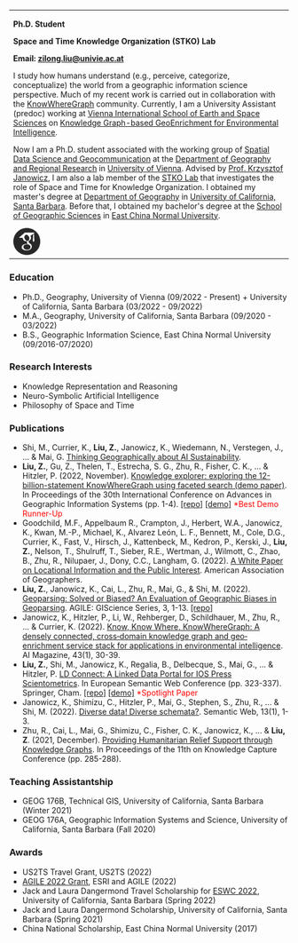 <table border="0">
  <tr>
    <td width="100%">
      <p><b>Ph.D. Student</b></p>
      <p><b>Space and Time Knowledge Organization (STKO) Lab</b></p>
      <p><b>Email: <a href="mailto:zilong.liu@univie.ac.at">zilong.liu@univie.ac.at</a></b></p>
      <p>I study how humans understand (e.g., perceive, categorize, conceptualize) the world from a geographic information science perspective. Much of my recent work is carried out in collaboration with the <a href="https://www.knowwheregraph.org">KnowWhereGraph</a> community. Currently, I am a University Assistant (predoc) working at <a href="https://visess.univie.ac.at">Vienna International School of Earth and Space Sciences</a> on <a href="https://visess.univie.ac.at/how-to-apply/visess-2022-spring-call-phd-projects/knowledge-graph-based-geoenrichment-for-environmental-intelligence/">Knowledge Graph-based GeoEnrichment for Environmental Intelligence</a>.</p>
      <p>Now I am a Ph.D. student associated with the working group of <a href="https://geographie.univie.ac.at/arbeitsgruppen/kartographie-und-geoinformation/">Spatial Data Science and Geocommunication</a> at the <a href="https://geographie.univie.ac.at/en/">Department of Geography and Regional Research</a> in <a href="https://www.univie.ac.at/en/">University of Vienna</a>. Advised by <a href="https://www.geog.ucsb.edu/people/faculty/krzysztof-janowicz">Prof. Krzysztof Janowicz</a>, I am also a lab member of the <a href="https://stko-lab.github.io">STKO Lab</a> that investigates the role of Space and Time for Knowledge Organization. I obtained my master's degree at <a href="https://www.geog.ucsb.edu">Department of Geography</a> in <a href="https://www.ucsb.edu">University of California, Santa Barbara</a>. Before that, I obtained my bachelor's degree at the <a href="http://www.geo.ecnu.edu.cn/?classid=9193">School of Geographic Sciences</a> in <a href="https://english.ecnu.edu.cn">East China Normal University</a>.</p>
      <a href="https://scholar.google.com/citations?user=UqappoUAAAAJ&hl=en"><img src="google-scholar.png" height="10%" width="10%"/></a>
    </td>
  </tr>
</table>

### Education
- Ph.D., Geography, University of Vienna (09/2022 - Present) + University of California, Santa Barbara (03/2022 - 09/2022)
- M.A., Geography, University of California, Santa Barbara (09/2020 - 03/2022)
- B.S., Geographic Information Science, East China Normal University (09/2016-07/2020)

### Research Interests
- Knowledge Representation and Reasoning
- Neuro-Symbolic Artificial Intelligence
- Philosophy of Space and Time

### Publications
- Shi, M., Currier, K., <b>Liu, Z.</b>, Janowicz, K., Wiedemann, N., Verstegen, J., ... & Mai, G. <a href="https://www.researchgate.net/profile/Meilin-Shi/publication/370159159_Thinking_Geographically_about_AI_Sustainability/links/6442b09f76364938df622a3e/Thinking-Geographically-about-AI-Sustainability.pdf">Thinking Geographically about AI Sustainability</a>.
- <b>Liu, Z.</b>, Gu, Z., Thelen, T., Estrecha, S. G., Zhu, R., Fisher, C. K., ... & Hitzler, P. (2022, November). <a href="https://doi.org/10.1145/3557915.3561009">Knowledge explorer: exploring the 12-billion-statement KnowWhereGraph using faceted search (demo paper)</a>. In Proceedings of the 30th International Conference on Advances in Geographic Information Systems (pp. 1-4). <a href="https://github.com/KnowWhereGraph/kwg-faceted-search">[repo]</a> <a href="https://stko-kwg.geog.ucsb.edu/">[demo]</a> <span style="color:red">*Best Demo Runner-Up</span>
- Goodchild, M.F., Appelbaum R., Crampton, J., Herbert, W.A., Janowicz, K., Kwan, M.-P., Michael, K., Alvarez León, L. F., Bennett, M., Cole, D.G., Currier, K., Fast, V., Hirsch, J., Kattenbeck, M., Kedron, P., Kerski, J., <b>Liu, Z.</b>, Nelson, T., Shulruff, T., Sieber, R.E., Wertman, J., Wilmott, C., Zhao, B., Zhu, R., Nilupaer, J., Dony, C.C., Langham, G. (2022). <a href="https://doi.org/10.14433/2017.0113">A White Paper on Locational Information and the Public Interest</a>. American Association of Geographers.
- <b>Liu, Z.</b>, Janowicz, K., Cai, L., Zhu, R., Mai, G., & Shi, M. (2022). <a href="https://agile-giss.copernicus.org/articles/3/9/2022/agile-giss-3-9-2022.pdf">Geoparsing: Solved or Biased? An Evaluation of Geographic Biases in Geoparsing</a>. AGILE: GIScience Series, 3, 1-13. <a href="https://github.com/zilongliu-geo/Geoparsing-Solved-Or-Biased">[repo]</a>
- Janowicz, K., Hitzler, P., Li, W., Rehberger, D., Schildhauer, M., Zhu, R., ... & Currier, K. (2022). <a href="https://onlinelibrary.wiley.com/doi/pdf/10.1002/aaai.12043">Know, Know Where, KnowWhereGraph: A densely connected, cross‐domain knowledge graph and geo‐enrichment service stack for applications in environmental intelligence</a>. AI Magazine, 43(1), 30-39.
- <b>Liu, Z.</b>, Shi, M., Janowicz, K., Regalia, B., Delbecque, S., Mai, G., ... & Hitzler, P. <a href="https://2022.eswc-conferences.org/wp-content/uploads/2022/05/paper_80_Liu_et_al.pdf">LD Connect: A Linked Data Portal for IOS Press Scientometrics</a>. In European Semantic Web Conference (pp. 323-337). Springer, Cham. <a href="https://github.com/stko-lab/LD-Connect">[repo]</a> <a href="http://stko-roy.geog.ucsb.edu:7200/iospress_scientometrics">[demo]</a> <span style="color:red">*Spotlight Paper</span>
- Janowicz, K., Shimizu, C., Hitzler, P., Mai, G., Stephen, S., Zhu, R., ... & Shi, M. (2022). <a href="https://content.iospress.com/download/semantic-web/sw210453?id=semantic-web%2Fsw210453">Diverse data! Diverse schemata?</a>. Semantic Web, 13(1), 1-3.
- Zhu, R., Cai, L., Mai, G., Shimizu, C., Fisher, C. K., Janowicz, K., ... & <b>Liu, Z</b>. (2021, December). <a href="https://dl.acm.org/doi/pdf/10.1145/3460210.3493581">Providing Humanitarian Relief Support through Knowledge Graphs</a>. In Proceedings of the 11th on Knowledge Capture Conference (pp. 285-288).

### Teaching Assistantship
- GEOG 176B, Technical GIS, University of California, Santa Barbara (Winter 2021)
- GEOG 176A, Geographic Information Systems and Science, University of California, Santa Barbara (Fall 2020)

### Awards
- US2TS Travel Grant, US2TS (2022)
- <a href="https://agile-online.org/index.php/conference-2022/grants-2022">AGILE 2022 Grant</a>, ESRI and AGILE (2022)
- Jack and Laura Dangermond Travel Scholarship for <a href="https://2022.eswc-conferences.org/">ESWC 2022</a>, University of California, Santa Barbara (Spring 2022)
- Jack and Laura Dangermond Scholarship, University of California, Santa Barbara (Spring 2021)
- China National Scholarship, East China Normal University (2017)
